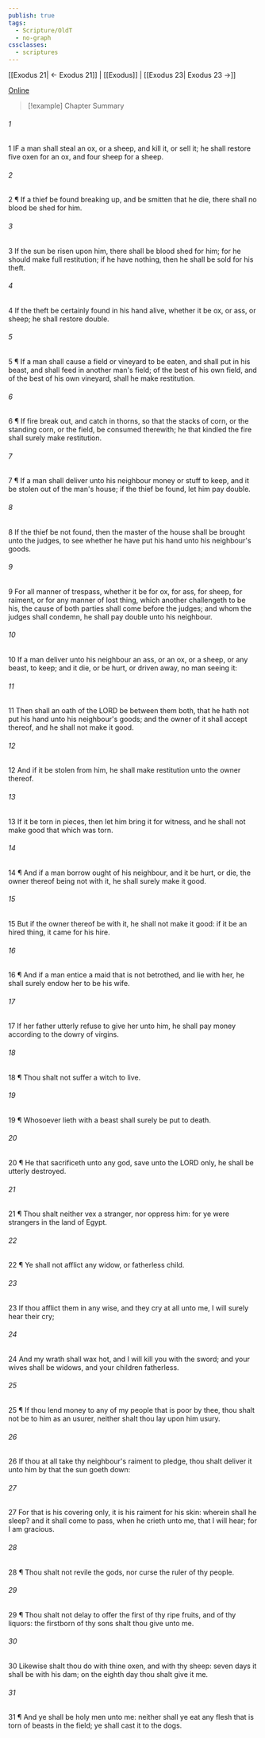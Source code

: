 ```yaml
---
publish: true
tags:
  - Scripture/OldT
  - no-graph
cssclasses:
  - scriptures
---
```

[[Exodus 21| ← Exodus 21]] | [[Exodus]] | [[Exodus 23| Exodus 23 →]]

[Online](https://churchofjesuschrist.org/study/scriptures/ot/ex/22?lang=eng)

>[!example] Chapter Summary
>
###### 1
1 IF a man shall steal an ox, or a sheep, and kill it, or sell it; he shall restore five oxen for an ox, and four sheep for a sheep.
###### 2
2 ¶ If a thief be found breaking up, and be smitten that he die, there shall no blood be shed for him.
###### 3
3 If the sun be risen upon him, there shall be blood shed for him; for he should make full restitution; if he have nothing, then he shall be sold for his theft.
###### 4
4 If the theft be certainly found in his hand alive, whether it be ox, or ass, or sheep; he shall restore double.
###### 5
5 ¶ If a man shall cause a field or vineyard to be eaten, and shall put in his beast, and shall feed in another man's field; of the best of his own field, and of the best of his own vineyard, shall he make restitution.
###### 6
6 ¶ If fire break out, and catch in thorns, so that the stacks of corn, or the standing corn, or the field, be consumed therewith; he that kindled the fire shall surely make restitution.
###### 7
7 ¶ If a man shall deliver unto his neighbour money or stuff to keep, and it be stolen out of the man's house; if the thief be found, let him pay double.
###### 8
8 If the thief be not found, then the master of the house shall be brought unto the judges, to see whether he have put his hand unto his neighbour's goods.
###### 9
9 For all manner of trespass, whether it be for ox, for ass, for sheep, for raiment, or for any manner of lost thing, which another challengeth to be his, the cause of both parties shall come before the judges; and whom the judges shall condemn, he shall pay double unto his neighbour.
###### 10
10 If a man deliver unto his neighbour an ass, or an ox, or a sheep, or any beast, to keep; and it die, or be hurt, or driven away, no man seeing it:
###### 11
11 Then shall an oath of the LORD be between them both, that he hath not put his hand unto his neighbour's goods; and the owner of it shall accept thereof, and he shall not make it good.
###### 12
12 And if it be stolen from him, he shall make restitution unto the owner thereof.
###### 13
13 If it be torn in pieces, then let him bring it for witness, and he shall not make good that which was torn.
###### 14
14 ¶ And if a man borrow ought of his neighbour, and it be hurt, or die, the owner thereof being not with it, he shall surely make it good.
###### 15
15 But if the owner thereof be with it, he shall not make it good: if it be an hired thing, it came for his hire.
###### 16
16 ¶ And if a man entice a maid that is not betrothed, and lie with her, he shall surely endow her to be his wife.
###### 17
17 If her father utterly refuse to give her unto him, he shall pay money according to the dowry of virgins.
###### 18
18 ¶ Thou shalt not suffer a witch to live.
###### 19
19 ¶ Whosoever lieth with a beast shall surely be put to death.
###### 20
20 ¶ He that sacrificeth unto any god, save unto the LORD only, he shall be utterly destroyed.
###### 21
21 ¶ Thou shalt neither vex a stranger, nor oppress him: for ye were strangers in the land of Egypt.
###### 22
22 ¶ Ye shall not afflict any widow, or fatherless child.
###### 23
23 If thou afflict them in any wise, and they cry at all unto me, I will surely hear their cry;
###### 24
24 And my wrath shall wax hot, and I will kill you with the sword; and your wives shall be widows, and your children fatherless.
###### 25
25 ¶ If thou lend money to any of my people that is poor by thee, thou shalt not be to him as an usurer, neither shalt thou lay upon him usury.
###### 26
26 If thou at all take thy neighbour's raiment to pledge, thou shalt deliver it unto him by that the sun goeth down:
###### 27
27 For that is his covering only, it is his raiment for his skin: wherein shall he sleep?  and it shall come to pass, when he crieth unto me, that I will hear; for I am gracious.
###### 28
28 ¶ Thou shalt not revile the gods, nor curse the ruler of thy people.
###### 29
29 ¶ Thou shalt not delay to offer the first of thy ripe fruits, and of thy liquors: the firstborn of thy sons shalt thou give unto me.
###### 30
30 Likewise shalt thou do with thine oxen, and with thy sheep: seven days it shall be with his dam; on the eighth day thou shalt give it me.
###### 31
31 ¶ And ye shall be holy men unto me: neither shall ye eat any flesh that is torn of beasts in the field; ye shall cast it to the dogs.



